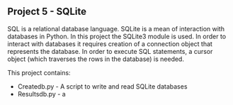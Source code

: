 ## Project 5 - SQLite

SQL is a relational database language. SQLite is a mean of interaction with databases in Python.
In this project the SQLite3 module is used. In order to interact with databases it requires creation of a connection object that represents the database. In order to execute SQL statements, a cursor object (which traverses the rows in the database) is needed. 

This project contains:
* Createdb.py - A script to write and read SQLite databases
* Resultsdb.py - a

